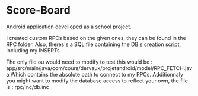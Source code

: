# Score-Board
Android application develloped as a school project.

I created custom RPCs based on the given ones, they can be found in the RPC folder.
Also, theres's a SQL file containing the DB's  creation script, including my INSERTs

The only file ou would need to modify to test this would be :
app/src/main/java/com/cours/dervaux/projetandroid/model/RPC_FETCH.java
Which contains the absolute path to connect to my RPCs.
Additionnaly you might want to modify the database access to reflect your own, the file is :
rpc/inc/db.inc
